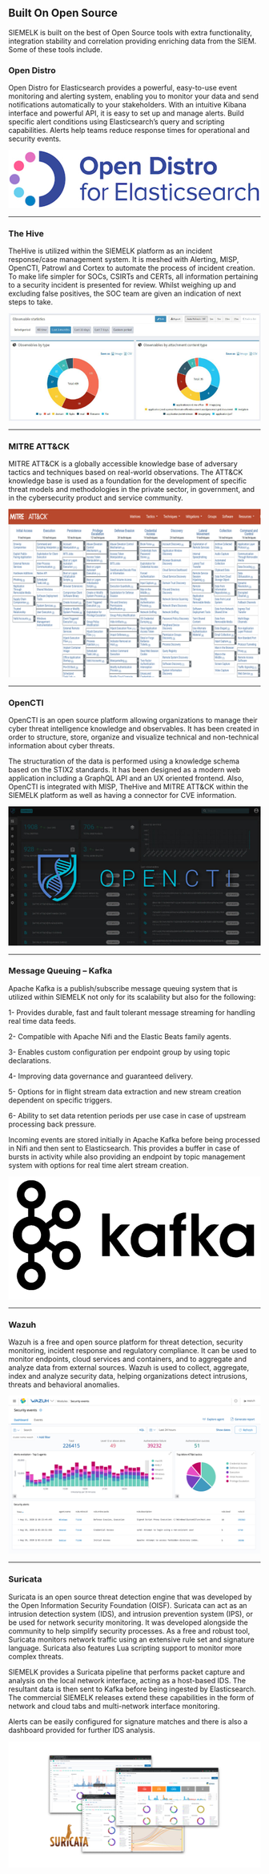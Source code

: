 ## Built On Open Source
SIEMELK is built on the best of Open Source tools with extra functionality, integration stability and correlation providing enriching data from the SIEM.
Some of these tools include.

### Open Distro
Open Distro for Elasticsearch provides a powerful, easy-to-use event monitoring and alerting system, enabling you to monitor your data and send notifications automatically to your stakeholders. With an intuitive Kibana interface and powerful API, it is easy to set up and manage alerts. Build specific alert conditions using Elasticsearch’s query and scripting capabilities. Alerts help teams reduce response times for operational and security events.

<p align="center">
 <img alt="" src="images/opendistro.png">
</p>

-----

### The Hive
TheHive is utilized within the SIEMELK platform as an incident response/case management system. It is meshed with Alerting, MISP, OpenCTI, Patrowl and Cortex to automate the process of incident creation. To make life simpler for SOCs, CSIRTs and CERTs, all information pertaining to a security incident is presented for review. Whilst weighing up and excluding false positives, the SOC team are given an indication of next steps to take.

<p align="center">
 <img alt="SIEMELK Logo" src="images/hive.png">
</p>

-----

### MITRE ATT&CK
MITRE ATT&CK is a globally accessible knowledge base of adversary tactics and techniques based on real-world observations. The ATT&CK knowledge base is used as a foundation for the development of specific threat models and methodologies in the private sector, in government, and in the cybersecurity product and service community.

<p align="center">
 <img alt="" src="images/mitre.png">
</p>

------
### OpenCTI
OpenCTI is an open source platform allowing organizations to manage their cyber threat intelligence knowledge and observables. It has been created in order to structure, store, organize and visualize technical and non-technical information about cyber threats.


The structuration of the data is performed using a knowledge schema based on the STIX2 standards. It has been designed as a modern web application including a GraphQL API and an UX oriented frontend. Also, OpenCTI is integrated with MISP, TheHive and MITRE ATT&CK within the SIEMELK platform as well as having a connector for CVE information.

<p align="center">
 <img alt="SIEMELK Logo" src="images/opencti.jpg">
</p>

------

### Message Queuing – Kafka
Apache Kafka is a publish/subscribe message queuing system that is utilized within SIEMELK not only for its scalability but also for the following:

1- Provides durable, fast and fault tolerant message streaming for handling real time data feeds.

2- Compatible with Apache Nifi and the Elastic Beats family agents.

3- Enables custom configuration per endpoint group by using topic declarations.

4- Improving data governance and guaranteed delivery.

5- Options for in flight stream data extraction and new stream creation dependent on specific triggers.

6- Ability to set data retention periods per use case in case of upstream processing back pressure.


Incoming events are stored initially in Apache Kafka before being processed in Nifi and then sent to Elasticsearch. This provides a buffer in case of bursts in activity while also providing an endpoint by topic management system with options for real time alert stream creation.

<p align="center">
 <img alt="" src="images/kafka.png">
</p>

-----

### Wazuh
Wazuh is a free and open source platform for threat detection, security monitoring, incident response and regulatory compliance. It can be used to monitor endpoints, cloud services and containers, and to aggregate and analyze data from external sources. Wazuh is used to collect, aggregate, index and analyze security data, helping organizations detect intrusions, threats and behavioral anomalies.

<p align="center">
 <img alt="" src="images/wazuh.png">
</p>

-----

### Suricata
Suricata is an open source threat detection engine that was developed by the Open Information Security Foundation (OISF). Suricata can act as an intrusion detection system (IDS), and intrusion prevention system (IPS), or be used for network security monitoring. It was developed alongside the community to help simplify security processes. As a free and robust tool, Suricata monitors network traffic using an extensive rule set and signature language. Suricata also features Lua scripting support to monitor more complex threats.



SIEMELK provides a Suricata pipeline that performs packet capture and analysis on the local network interface, acting as a host-based IDS. The resultant data is then sent to Kafka before being ingested by Elasticsearch. The commercial SIEMELK releases extend these capabilities in the form of network and cloud tabs and multi-network interface monitoring.

 
Alerts can be easily configured for signature matches and there is also a dashboard provided for further IDS analysis.

 <p align="center">
 <img alt="" src="images/suricata.png">
</p>

